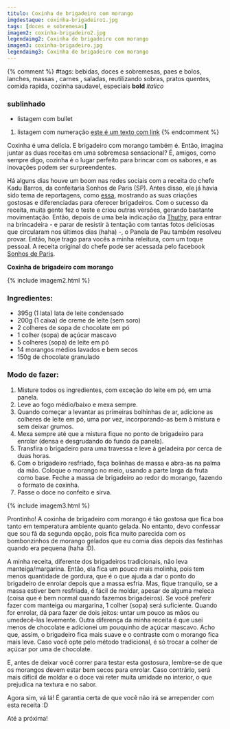 ```yaml
---
titulo: Coxinha de brigadeiro com morango
imgdestaque: coxinha-brigadeiro1.jpg
tags: [doces e sobremesas]
imagem2: coxinha-brigadeiro2.jpg
legendaimg2: Coxinha de brigadeiro com morango
imagem3: coxinha-brigadeiro.jpg
legendaimg3: Coxinha de brigadeiro com morango
---
```

{% comment %}
#tags: bebidas, doces e sobremesas, paes e bolos, lanches, massas , carnes , saladas, reutilizando sobras, pratos quentes, comida rapida, cozinha saudavel, especiais
**bold**
*italico*
### sublinhado
* listagem com bullet
1. listagem com numeração
[este é um texto com link](https://www.enderecodolink.com)
{% endcomment %}

Coxinha é uma delícia. E brigadeiro com morango também é. Então, imagina juntar as duas receitas em uma sobremesa sensacional? É, amigos, como sempre digo, cozinha é o lugar perfeito para brincar com os sabores, e as inovações podem ser surpreendentes.  

Há alguns dias houve um boom nas redes sociais com a receita do chefe Kadu Barros, da confeitaria Sonhos de Paris (SP). Antes disso, ele já havia sido tema de reportagens, como [essa](http://mulher.terra.com.br/comportamento/chef-cria-coxinha-de-brigadeiro-e-mostra-mais-4-receitas,20d5f4c105e18410VgnVCM20000099cceb0aRCRD.html), mostrando as suas criações gostosas e diferenciadas para oferecer brigadeiros. Com o sucesso da receita, muita gente fez o teste e criou outras versões, gerando bastante movimentação. Então, depois de uma bela indicação da [Thuthy](https://www.facebook.com/nataliacdoprado?fref=ts&ref=br_tf), para entrar na brincadeira - e parar de resistir à tentação com tantas fotos deliciosas que circularam nos últimos dias (haha) -, o Panela de Pau também resolveu provar. Então, hoje trago para vocês a minha releitura, com um toque pessoal. A receita original do chefe pode ser acessada pelo facebook [Sonhos de Paris](https://www.facebook.com/SonhosDeParis/info). 

**Coxinha de brigadeiro com morango**

{% include imagem2.html %}

### Ingredientes:

* 395g (1 lata) lata de leite condensado
* 200g (1 caixa) de creme de leite (sem soro)
* 2 colheres de sopa de chocolate em pó
* 1 colher (sopa) de açúcar mascavo
* 5 colheres (sopa) de leite em pó
* 14 morangos médios lavados e bem secos 
* 150g de chocolate granulado 

### Modo de fazer:

1. Misture todos os ingredientes, com exceção do leite em pó, em uma panela.
2. Leve ao fogo médio/baixo e mexa sempre. 
3. Quando começar a levantar as primeiras bolhinhas de ar, adicione as colheres de leite em pó, uma por vez, incorporando-as bem à mistura e sem deixar grumos.
4. Mexa sempre até que a mistura fique no ponto de brigadeiro para enrolar (densa e desgrudando do fundo da panela). 
5. Transfira o brigadeiro para uma travessa e leve à geladeira por cerca de duas horas.
6. Com o brigadeiro resfriado, faça bolinhas de massa e abra-as na palma da mão. Coloque o morango no meio, usando a parte larga da fruta como base. Feche a massa de brigadeiro ao redor do morango, fazendo o formato de coxinha. 
7. Passe o doce no confeito e sirva.

{% include imagem3.html %}

Prontinho! A coxinha de brigadeiro com morango é tão gostosa que fica boa tanto em temperatura ambiente quanto gelada. No entanto, devo confessar que sou fã da segunda opção, pois fica muito parecida com os bombonzinhos de morango gelados que eu comia dias depois das festinhas quando era pequena (haha :D). 

A minha receita, diferente dos brigadeiros tradicionais, não leva manteiga/margarina. Então, ela fica um pouco mais molinha, pois tem menos quantidade de gordura, que é o que ajuda a dar o ponto do brigadeiro de enrolar depois que a massa esfria. Mas, fique tranquilo, se a massa estiver bem resfriada, é fácil de moldar, apesar de alguma meleca (coisa que é bem normal quando fazemos brigadeiros). Se você preferir fazer com manteiga ou margarina, 1 colher (sopa) será suficiente. Quando for enrolar, dá para fazer de dois jeitos: untar um pouco as mãos ou umedecê-las levemente. Outra diferença da minha receita é que usei menos de chocolate e adicionei um pouquinho de açúcar mascavo. Acho que, assim, o brigadeiro fica mais suave e o contraste com o morango fica mais leve. Caso você opte pelo método tradicional, é só trocar a colher de açúcar por uma de chocolate. 

E, antes de deixar você correr para testar esta gostosura, lembre-se de que os morangos devem estar bem secos para enrolar. Caso contrário, será mais difícil de moldar e o doce vai reter muita umidade no interior, o que prejudica na textura e no sabor. 

Agora sim, vá lá! É garantia certa de que você não irá se arrepender com esta receita :D

Até a próxima!